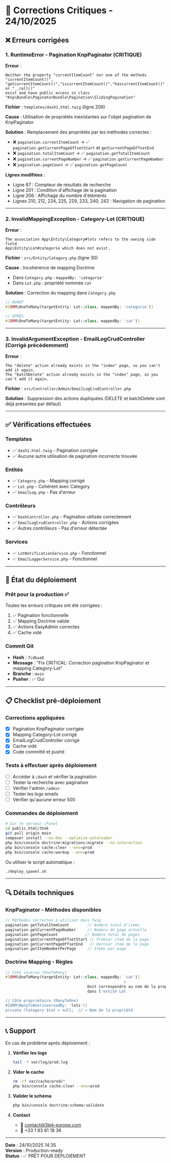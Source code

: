 # 🔧 Corrections Critiques - 24/10/2025

## ❌ Erreurs corrigées

### 1. **RuntimeError - Pagination KnpPaginator** (CRITIQUE)

**Erreur** :
```
Neither the property "currentItemCount" nor one of the methods "currentItemCount()", 
"getcurrentItemCount()","iscurrentItemCount()","hascurrentItemCount()" or "__call()" 
exist and have public access in class "Knp\Bundle\PaginatorBundle\Pagination\SlidingPagination"
```

**Fichier** : `templates/dash1.html.twig` (ligne 206)

**Cause** : Utilisation de propriétés inexistantes sur l'objet pagination de KnpPaginator

**Solution** : Remplacement des propriétés par les méthodes correctes :
- ❌ `pagination.currentItemCount` → ✅ `pagination.getCurrentPageOffsetStart` et `getCurrentPageOffsetEnd`
- ❌ `pagination.totalItemCount` → ✅ `pagination.getTotalItemCount`
- ❌ `pagination.currentPageNumber` → ✅ `pagination.getCurrentPageNumber`
- ❌ `pagination.pageCount` → ✅ `pagination.getPageCount`

**Lignes modifiées** :
- Ligne 87 : Compteur de résultats de recherche
- Ligne 201 : Condition d'affichage de la pagination
- Ligne 206 : Affichage du nombre d'éléments
- Lignes 210, 212, 224, 225, 229, 233, 240, 242 : Navigation de pagination

---

### 2. **InvalidMappingException - Category-Lot** (CRITIQUE)

**Erreur** :
```
The association App\Entity\Category#lots refers to the owning side field 
App\Entity\Lot#categorie which does not exist.
```

**Fichier** : `src/Entity/Category.php` (ligne 30)

**Cause** : Incohérence de mapping Doctrine
- Dans `Category.php` : `mappedBy: 'categorie'`
- Dans `Lot.php` : propriété nommée `cat`

**Solution** : Correction du mapping dans `Category.php`
```php
// AVANT
#[ORM\OneToMany(targetEntity: Lot::class, mappedBy: 'categorie')]

// APRÈS
#[ORM\OneToMany(targetEntity: Lot::class, mappedBy: 'cat')]
```

---

### 3. **InvalidArgumentException - EmailLogCrudController** (Corrigé précédemment)

**Erreur** :
```
The "delete" action already exists in the "index" page, so you can't add it again.
The "batchDelete" action already exists in the "index" page, so you can't add it again.
```

**Fichier** : `src/Controller/Admin/EmailLogCrudController.php`

**Solution** : Suppression des actions dupliquées (DELETE et batchDelete sont déjà présentes par défaut)

---

## ✅ Vérifications effectuées

### Templates
- ✅ `dash1.html.twig` - Pagination corrigée
- ✅ Aucune autre utilisation de pagination incorrecte trouvée

### Entités
- ✅ `Category.php` - Mapping corrigé
- ✅ `Lot.php` - Cohérent avec Category
- ✅ `EmailLog.php` - Pas d'erreur

### Contrôleurs
- ✅ `DashController.php` - Pagination utilisée correctement
- ✅ `EmailLogCrudController.php` - Actions corrigées
- ✅ Autres contrôleurs - Pas d'erreur détectée

### Services
- ✅ `LotNotificationService.php` - Fonctionnel
- ✅ `EmailLoggerService.php` - Fonctionnel

---

## 🚀 État du déploiement

### Prêt pour la production ✅

Toutes les erreurs critiques ont été corrigées :
1. ✅ Pagination fonctionnelle
2. ✅ Mapping Doctrine valide
3. ✅ Actions EasyAdmin correctes
4. ✅ Cache vidé

### Commit Git
- **Hash** : `7cdbaa8`
- **Message** : "Fix CRITICAL: Correction pagination KnpPaginator et mapping Category-Lot"
- **Branche** : `main`
- **Pusher** : ✅ Oui

---

## 📋 Checklist pré-déploiement

### Corrections appliquées
- [x] Pagination KnpPaginator corrigée
- [x] Mapping Category-Lot corrigé
- [x] EmailLogCrudController corrigé
- [x] Cache vidé
- [x] Code committé et pushé

### Tests à effectuer après déploiement
- [ ] Accéder à `/dash` et vérifier la pagination
- [ ] Tester la recherche avec pagination
- [ ] Vérifier l'admin `/admin`
- [ ] Tester les logs emails
- [ ] Vérifier qu'aucune erreur 500

### Commandes de déploiement
```bash
# Sur le serveur cPanel
cd public_html/3tek
git pull origin main
composer install --no-dev --optimize-autoloader
php bin/console doctrine:migrations:migrate --no-interaction
php bin/console cache:clear --env=prod
php bin/console cache:warmup --env=prod
```

Ou utiliser le script automatique :
```bash
./deploy_cpanel.sh
```

---

## 🔍 Détails techniques

### KnpPaginator - Méthodes disponibles

```php
// Méthodes correctes à utiliser dans Twig
pagination.getTotalItemCount        // Nombre total d'items
pagination.getCurrentPageNumber     // Numéro de page actuelle
pagination.getPageCount            // Nombre total de pages
pagination.getCurrentPageOffsetStart // Premier item de la page
pagination.getCurrentPageOffsetEnd   // Dernier item de la page
pagination.getItemNumberPerPage     // Items par page
```

### Doctrine Mapping - Règles

```php
// Côté inverse (OneToMany)
#[ORM\OneToMany(targetEntity: Lot::class, mappedBy: 'cat')]
                                                    ↑
                                    Doit correspondre au nom de la propriété
                                    dans l'entité Lot

// Côté propriétaire (ManyToOne)
#[ORM\ManyToOne(inversedBy: 'lots')]
private ?Category $cat = null;  // ← Nom de la propriété
```

---

## 📞 Support

En cas de problème après déploiement :

1. **Vérifier les logs**
   ```bash
   tail -f var/log/prod.log
   ```

2. **Vider le cache**
   ```bash
   rm -rf var/cache/prod/*
   php bin/console cache:clear --env=prod
   ```

3. **Valider le schéma**
   ```bash
   php bin/console doctrine:schema:validate
   ```

4. **Contact**
   - 📧 contact@3tek-europe.com
   - 📱 +33 1 83 61 18 36

---

**Date** : 24/10/2025 14:35  
**Version** : Production-ready  
**Status** : ✅ PRÊT POUR DÉPLOIEMENT
